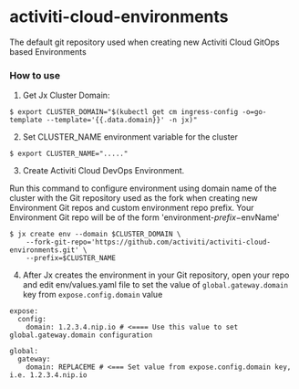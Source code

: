 # activiti-cloud-environments

The default git repository used when creating new Activiti Cloud GitOps based Environments

### How to use

1. Get Jx Cluster Domain:

```
$ export CLUSTER_DOMAIN="$(kubectl get cm ingress-config -o=go-template --template='{{.data.domain}}' -n jx)"
```

2. Set CLUSTER_NAME environment variable for the cluster 

```
$ export CLUSTER_NAME="....."
```

3. Create Activiti Cloud DevOps Environment. 

Run this command to configure environment using domain name of the cluster with the Git repository used as the fork when creating new Environment Git repos
and custom environment repo prefix. Your Environment Git repo will be of the form 'environment-$prefix-$envName'

```
$ jx create env --domain $CLUSTER_DOMAIN \
	--fork-git-repo='https://github.com/activiti/activiti-cloud-environments.git' \
	--prefix=$CLUSTER_NAME
```

4. After Jx creates the environment in your Git repository, open your repo and edit env/values.yaml file 
to set the value of `global.gateway.domain` key from `expose.config.domain` value

```
expose:
  config:
    domain: 1.2.3.4.nip.io # <==== Use this value to set global.gateway.domain configuration

global:
  gateway:
    domain: REPLACEME # <=== Set value from expose.config.domain key, i.e. 1.2.3.4.nip.io

```    
